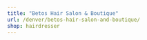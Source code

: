 ```yaml
---
title: "Betos Hair Salon & Boutique"
url: /denver/betos-hair-salon-and-boutique/
shop: hairdresser
---
```

